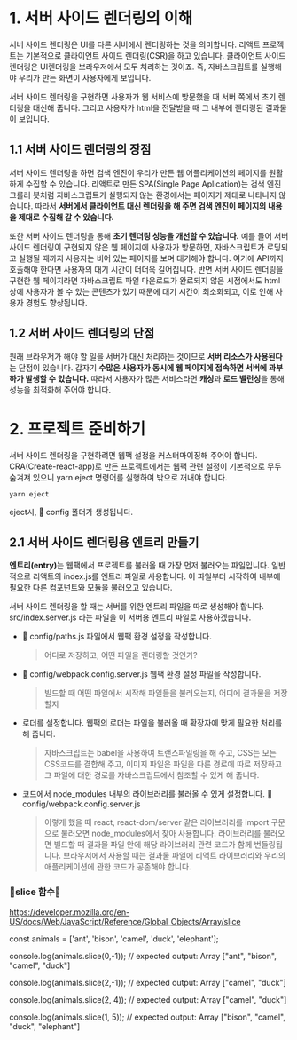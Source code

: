 # 1. 서버 사이드 렌더링의 이해

서버 사이드 렌더링은 UI를 다른 서버에서 렌더링하는 것을 의미합니다. 리액트 프로젝트는 기본적으로 클라이언트 사이드 렌더링(CSR)을 하고 있습니다. 클라이언트 사이드 렌더링은 UI렌더링을 브라우저에서 모두 처리하는 것이죠. 즉, 자바스크립트를 실행해야 우리가 만든 화면이 사용자에게 보입니다.

서버 사이드 렌더링을 구현하면 사용자가 웹 서비스에 방문했을 때 서버 쪽에서 초기 렌더링을 대신해 줍니다. 그리고 사용자가 html을 전달받을 때 그 내부에 렌더링된 결과물이 보입니다.

## 1.1 서버 사이드 렌더링의 장점

서버 사이드 렌더링을 하면 검색 엔진이 우리가 만든 웹 어플리케이션의 페이지를 원활하게 수집할 수 있습니다. 리액트로 만든 SPA(Single Page Aplication)는 검색 엔진 크롤러 봇처럼 자바스크립트가 실행되지 않는 환경에서는 페이지가 제대로 나타나지 않습니다. 따라서 <b>서버에서 클라이언트 대신 렌더링을 해 주면 검색 엔진이 페이지의 내용을 제대로 수집해 갈 수 있습니다.</b>

또한 서버 사이드 렌더링을 통해 <b>초기 렌더링 성능을 개선할 수 있습니다.</b> 예를 들어 서버 사이드 렌더링이 구현되지 않은 웹 페이지에 사용자가 방문하면, 자바스크립트가 로딩되고 실행될 때까지 사용자는 비어 있는 페이지를 보며 대기해야 합니다. 여기에 API까지 호출해야 한다면 사용자의 대기 시간이 더더욱 길어집니다. 반면 서버 사이드 렌더링을 구현한 웹 페이지라면 자바스크립트 파일 다운로드가 완료되지 않은 시점에서도 html 상에 사용자가 볼 수 있는 콘텐츠가 있기 때문에 대기 시간이 최소화되고, 이로 인해 사용자 경험도 향상됩니다.

## 1.2 서버 사이드 렌더링의 단점

원래 브라우저가 해야 할 일을 서버가 대신 처리하는 것이므로 <b>서버 리소스가 사용된다</b>는 단점이 있습니다. 갑자기 <b>수많은 사용자가 동시에 웹 페이지에 접속하면 서버에 과부하가 발생할 수 있습니다.</b> 따라서 사용자가 많은 서비스라면 <b>캐싱</b>과 <b>로드 밸런싱</b>을 통해 성능을 최적화해 주어야 합니다.

# 2. 프로젝트 준비하기

서버 사이드 렌더링을 구현하려면 웹팩 설정을 커스터마이징해 주어야 합니다. CRA(Create-react-app)로 만든 프로젝트에서는 웹팩 관련 설정이 기본적으로 무두 숨겨져 있으니 yarn eject 명령어를 실행하여 밖으로 꺼내야 합니다.

```
yarn eject
```

eject시, 📁 config 폴더가 생성됩니다.

## 2.1 서버 사이드 렌더링용 엔트리 만들기

<b>엔트리(entry)</b>는 웹팩에서 프로젝트를 불러올 때 가장 먼저 불러오는 파일입니다. 일반적으로 리액트의 index.js를 엔트리 파일로 사용합니다. 이 파일부터 시작하여 내부에 필요한 다른 컴포넌트와 모듈을 불러오고 있습니다.

서버 사이드 렌더링을 할 때는 서버를 위한 엔트리 파일을 따로 생성해야 합니다. src/index.server.js 라는 파일을 이 서버용 엔트리 파일로 사용하겠습니다.

- 📁 config/paths.js 파일에서 웹팩 환경 설정을 작성합니다.
  > 어디로 저장하고, 어떤 파일을 렌더링할 것인가?
- 📁 config/webpack.config.server.js 웹팩 환경 설정 파일을 작성합니다.
  > 빌드할 때 어떤 파일에서 시작해 파일들을 불러오는지, 어디에 결과물을 저장할지
- 로더를 설정합니다. 웹팩의 로더는 파일을 불러올 때 확장자에 맞게 필요한 처리를 해 줍니다.
  > 자바스크립트는 babel을 사용하여 트랜스파일링을 해 주고, CSS는 모든 CSS코드를 결합해 주고, 이미지 파일은 파일을 다른 경로에 따로 저장하고 그 파일에 대한 경로를 자바스크립트에서 참조할 수 있게 해 줍니다.
- 코드에서 node_modules 내부의 라이브러리를 불러올 수 있게 설정합니다. 📁 config/webpack.config.server.js
  > 이렇게 했을 때 react, react-dom/server 같은 라이브러리를 import 구문으로 불러오면 node_modules에서 찾아 사용합니다. 라이브러리를 불러오면 빌드할 때 결과물 파일 안에 해당 라이브러리 관련 코드가 함께 번들링됩니다.
  > 브라우저에서 사용할 때는 결과물 파일에 리액트 라이브러리와 우리의 애플리케이션에 관한 코드가 공존해야 합니다.

### 🌟slice 함수🌟

https://developer.mozilla.org/en-US/docs/Web/JavaScript/Reference/Global_Objects/Array/slice

const animals = ['ant', 'bison', 'camel', 'duck', 'elephant'];

console.log(animals.slice(0,-1));
// expected output: Array ["ant", "bison", "camel", "duck"]

console.log(animals.slice(2,-1));
// expected output: Array ["camel", "duck"]

console.log(animals.slice(2, 4));
// expected output: Array ["camel", "duck"]

console.log(animals.slice(1, 5));
// expected output: Array ["bison", "camel", "duck", "elephant"]
